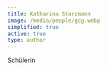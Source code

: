```yaml
---
title: Katharina Starzmann
image: /media/people/gcg.webp
simplified: true
active: true
type: author
---
```

Schülerin

